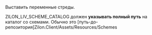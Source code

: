 Выставить переменные стреды.

ZILON_LIV_SCHEME_CATALOG должен **указывать полный путь** на каталог со схемами. Обычно это [путь-до-репозитория]Zilon.Client/Assets/Resources/Schemes